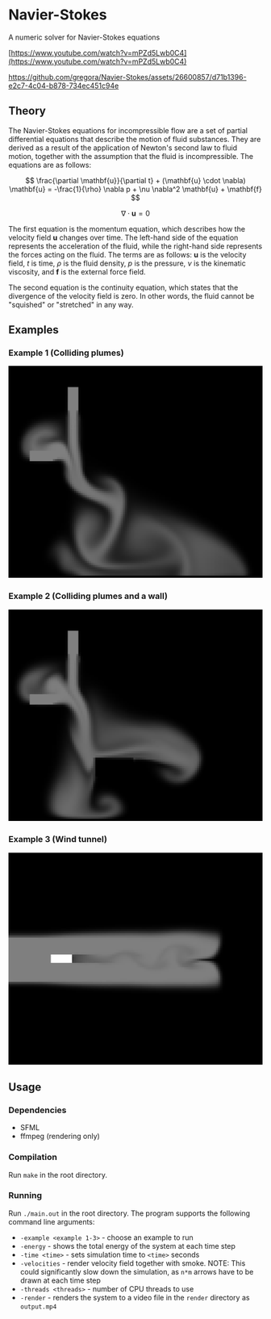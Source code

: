 # Navier-Stokes
A numeric solver for Navier-Stokes equations

[https://www.youtube.com/watch?v=mPZd5Lwb0C4](https://www.youtube.com/watch?v=mPZd5Lwb0C4)


https://github.com/gregora/Navier-Stokes/assets/26600857/d71b1396-e2c7-4c04-b878-734ec451c94e


## Theory

The Navier-Stokes equations for incompressible flow are a set of partial differential equations that describe the motion of fluid substances. They are derived as a result of the application of Newton's second law to fluid motion, together with the assumption that the fluid is incompressible. The equations are as follows:

$$
\frac{\partial \mathbf{u}}{\partial t} + (\mathbf{u} \cdot \nabla) \mathbf{u} = -\frac{1}{\rho} \nabla p + \nu \nabla^2 \mathbf{u} + \mathbf{f}
$$

$$
\nabla \cdot \mathbf{u} = 0
$$

The first equation is the momentum equation, which describes how the velocity field $\mathbf{u}$ changes over time. The left-hand side of the equation represents the acceleration of the fluid, while the right-hand side represents the forces acting on the fluid. The terms are as follows: $\mathbf{u}$ is the velocity field, $t$ is time, $\rho$ is the fluid density, $p$ is the pressure, $\nu$ is the kinematic viscosity, and $\mathbf{f}$ is the external force field.

The second equation is the continuity equation, which states that the divergence of the velocity field is zero. In other words, the fluid cannot be "squished" or "stretched" in any way.


## Examples

### Example 1 (Colliding plumes)
![Example 1](render/examples/example1.png)

### Example 2 (Colliding plumes and a wall)
![Example 2](render/examples/example2.png)

### Example 3 (Wind tunnel)
![Example 3](render/examples/example3.png)

## Usage

### Dependencies
* SFML
* ffmpeg (rendering only)

### Compilation
Run `make` in the root directory.

### Running
Run `./main.out` in the root directory. The program supports the following command line arguments:
* `-example <example 1-3>` - choose an example to run
* `-energy` - shows the total energy of the system at each time step
* `-time <time>` - sets simulation time to `<time>` seconds
* `-velocities` - render velocity field together with smoke. NOTE: This could significantly slow down the simulation, as `n*m` arrows have to be drawn at each time step
* `-threads <threads>` - number of CPU threads to use
* `-render` - renders the system to a video file in the `render` directory as `output.mp4`
